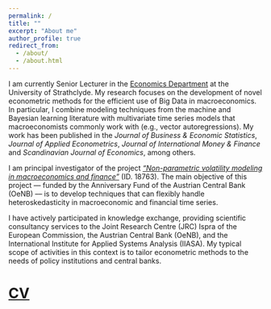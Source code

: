 ```yaml
---
permalink: /
title: ""
excerpt: "About me"
author_profile: true
redirect_from: 
  - /about/
  - /about.html
---
```


I am currently Senior Lecturer in the [Economics Department](https://www.strath.ac.uk/business/economics/) at the University of Strathclyde. 
My research focuses on the development of novel econometric methods for the efficient use of Big Data in macroeconomics. In particular, I combine modeling techniques from the machine and Bayesian learning literature with multivariate time series models that macroeconomists commonly work with (e.g., vector autoregressions). My work has been published in the *Journal of Business & Economic Statistics*, *Journal of Applied Econometrics*, *Journal of International Money & Finance* and *Scandinavian Journal of Economics*, among others.
  
I am principal investigator of the project [*“Non-parametric volatility modeling in macroeconomics and finance”*](https://nhauzenb.github.io/portfolio/oenb-1-npvola/) (ID. 18763). The main objective of this project –– funded by the Anniversary Fund of the Austrian Central Bank (OeNB) –– is to develop techniques that can flexibly handle heteroskedasticity in macroeconomic and financial time series.

I have actively participated in knowledge exchange, providing scientific consultancy services to the Joint Research Centre (JRC) Ispra of the European Commission, the Austrian Central Bank (OeNB), and the International Institute for Applied Systems Analysis (IIASA). My typical scope of activities in this context is to tailor econometric methods to the needs of policy institutions and central banks.




[CV](https://www.dropbox.com/s/bmsj8kmjvym0csr/NH_CV_March2023.pdf?dl=0) 
======

